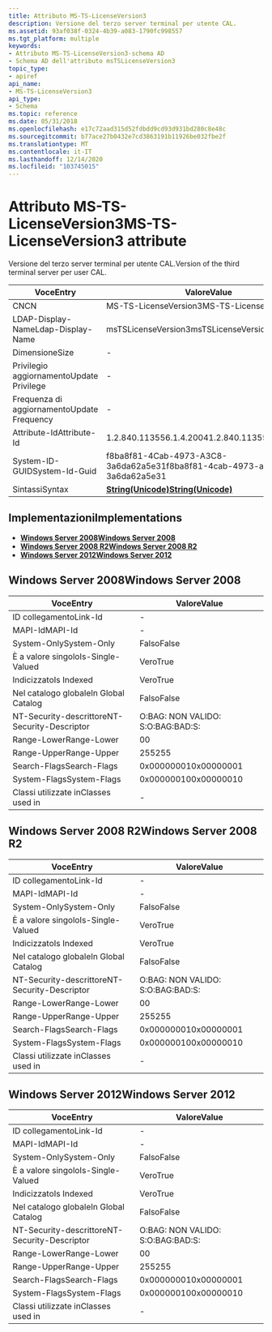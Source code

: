 ```yaml
---
title: Attributo MS-TS-LicenseVersion3
description: Versione del terzo server terminal per utente CAL.
ms.assetid: 93af038f-0324-4b39-a083-1790fc998557
ms.tgt_platform: multiple
keywords:
- Attributo MS-TS-LicenseVersion3-schema AD
- Schema AD dell'attributo msTSLicenseVersion3
topic_type:
- apiref
api_name:
- MS-TS-LicenseVersion3
api_type:
- Schema
ms.topic: reference
ms.date: 05/31/2018
ms.openlocfilehash: e17c72aad315d52fdbdd9cd93d931bd280c8e48c
ms.sourcegitcommit: b77ace27b0432e7cd3863191b11926be032fbe2f
ms.translationtype: MT
ms.contentlocale: it-IT
ms.lasthandoff: 12/14/2020
ms.locfileid: "103745015"
---
```

# <a name="ms-ts-licenseversion3-attribute"></a><span data-ttu-id="c47db-105">Attributo MS-TS-LicenseVersion3</span><span class="sxs-lookup"><span data-stu-id="c47db-105">MS-TS-LicenseVersion3 attribute</span></span>

<span data-ttu-id="c47db-106">Versione del terzo server terminal per utente CAL.</span><span class="sxs-lookup"><span data-stu-id="c47db-106">Version of the third terminal server per user CAL.</span></span>



| <span data-ttu-id="c47db-107">Voce</span><span class="sxs-lookup"><span data-stu-id="c47db-107">Entry</span></span> | <span data-ttu-id="c47db-108">Valore</span><span class="sxs-lookup"><span data-stu-id="c47db-108">Value</span></span> |
|-------------------|---------------------------------------------|
| <span data-ttu-id="c47db-109">CN</span><span class="sxs-lookup"><span data-stu-id="c47db-109">CN</span></span>                | <span data-ttu-id="c47db-110">MS-TS-LicenseVersion3</span><span class="sxs-lookup"><span data-stu-id="c47db-110">MS-TS-LicenseVersion3</span></span>                       |
| <span data-ttu-id="c47db-111">LDAP-Display-Name</span><span class="sxs-lookup"><span data-stu-id="c47db-111">Ldap-Display-Name</span></span> | <span data-ttu-id="c47db-112">msTSLicenseVersion3</span><span class="sxs-lookup"><span data-stu-id="c47db-112">msTSLicenseVersion3</span></span>                         |
| <span data-ttu-id="c47db-113">Dimensione</span><span class="sxs-lookup"><span data-stu-id="c47db-113">Size</span></span>              | \-                                          |
| <span data-ttu-id="c47db-114">Privilegio aggiornamento</span><span class="sxs-lookup"><span data-stu-id="c47db-114">Update Privilege</span></span>  | \-                                          |
| <span data-ttu-id="c47db-115">Frequenza di aggiornamento</span><span class="sxs-lookup"><span data-stu-id="c47db-115">Update Frequency</span></span>  | \-                                          |
| <span data-ttu-id="c47db-116">Attribute-Id</span><span class="sxs-lookup"><span data-stu-id="c47db-116">Attribute-Id</span></span>      | <span data-ttu-id="c47db-117">1.2.840.113556.1.4.2004</span><span class="sxs-lookup"><span data-stu-id="c47db-117">1.2.840.113556.1.4.2004</span></span>                     |
| <span data-ttu-id="c47db-118">System-ID-GUID</span><span class="sxs-lookup"><span data-stu-id="c47db-118">System-Id-Guid</span></span>    | <span data-ttu-id="c47db-119">f8ba8f81-4Cab-4973-A3C8-3a6da62a5e31</span><span class="sxs-lookup"><span data-stu-id="c47db-119">f8ba8f81-4cab-4973-a3c8-3a6da62a5e31</span></span>        |
| <span data-ttu-id="c47db-120">Sintassi</span><span class="sxs-lookup"><span data-stu-id="c47db-120">Syntax</span></span>            | [<span data-ttu-id="c47db-121">**String(Unicode)**</span><span class="sxs-lookup"><span data-stu-id="c47db-121">**String(Unicode)**</span></span>](s-string-unicode.md) |



## <a name="implementations"></a><span data-ttu-id="c47db-122">Implementazioni</span><span class="sxs-lookup"><span data-stu-id="c47db-122">Implementations</span></span>

-   [<span data-ttu-id="c47db-123">**Windows Server 2008**</span><span class="sxs-lookup"><span data-stu-id="c47db-123">**Windows Server 2008**</span></span>](#windows-server-2008)
-   [<span data-ttu-id="c47db-124">**Windows Server 2008 R2**</span><span class="sxs-lookup"><span data-stu-id="c47db-124">**Windows Server 2008 R2**</span></span>](#windows-server-2008-r2)
-   [<span data-ttu-id="c47db-125">**Windows Server 2012**</span><span class="sxs-lookup"><span data-stu-id="c47db-125">**Windows Server 2012**</span></span>](#windows-server-2012)

## <a name="windows-server-2008"></a><span data-ttu-id="c47db-126">Windows Server 2008</span><span class="sxs-lookup"><span data-stu-id="c47db-126">Windows Server 2008</span></span>



| <span data-ttu-id="c47db-127">Voce</span><span class="sxs-lookup"><span data-stu-id="c47db-127">Entry</span></span> | <span data-ttu-id="c47db-128">Valore</span><span class="sxs-lookup"><span data-stu-id="c47db-128">Value</span></span> |
|------------------------|--------------|
| <span data-ttu-id="c47db-129">ID collegamento</span><span class="sxs-lookup"><span data-stu-id="c47db-129">Link-Id</span></span>                | \-           |
| <span data-ttu-id="c47db-130">MAPI-Id</span><span class="sxs-lookup"><span data-stu-id="c47db-130">MAPI-Id</span></span>                | \-           |
| <span data-ttu-id="c47db-131">System-Only</span><span class="sxs-lookup"><span data-stu-id="c47db-131">System-Only</span></span>            | <span data-ttu-id="c47db-132">Falso</span><span class="sxs-lookup"><span data-stu-id="c47db-132">False</span></span>        |
| <span data-ttu-id="c47db-133">È a valore singolo</span><span class="sxs-lookup"><span data-stu-id="c47db-133">Is-Single-Valued</span></span>       | <span data-ttu-id="c47db-134">Vero</span><span class="sxs-lookup"><span data-stu-id="c47db-134">True</span></span>         |
| <span data-ttu-id="c47db-135">Indicizzato</span><span class="sxs-lookup"><span data-stu-id="c47db-135">Is Indexed</span></span>             | <span data-ttu-id="c47db-136">Vero</span><span class="sxs-lookup"><span data-stu-id="c47db-136">True</span></span>         |
| <span data-ttu-id="c47db-137">Nel catalogo globale</span><span class="sxs-lookup"><span data-stu-id="c47db-137">In Global Catalog</span></span>      | <span data-ttu-id="c47db-138">Falso</span><span class="sxs-lookup"><span data-stu-id="c47db-138">False</span></span>        |
| <span data-ttu-id="c47db-139">NT-Security-descrittore</span><span class="sxs-lookup"><span data-stu-id="c47db-139">NT-Security-Descriptor</span></span> | <span data-ttu-id="c47db-140">O:BAG: NON VALIDO: S:</span><span class="sxs-lookup"><span data-stu-id="c47db-140">O:BAG:BAD:S:</span></span> |
| <span data-ttu-id="c47db-141">Range-Lower</span><span class="sxs-lookup"><span data-stu-id="c47db-141">Range-Lower</span></span>            | <span data-ttu-id="c47db-142">0</span><span class="sxs-lookup"><span data-stu-id="c47db-142">0</span></span>            |
| <span data-ttu-id="c47db-143">Range-Upper</span><span class="sxs-lookup"><span data-stu-id="c47db-143">Range-Upper</span></span>            | <span data-ttu-id="c47db-144">255</span><span class="sxs-lookup"><span data-stu-id="c47db-144">255</span></span>          |
| <span data-ttu-id="c47db-145">Search-Flags</span><span class="sxs-lookup"><span data-stu-id="c47db-145">Search-Flags</span></span>           | <span data-ttu-id="c47db-146">0x00000001</span><span class="sxs-lookup"><span data-stu-id="c47db-146">0x00000001</span></span>   |
| <span data-ttu-id="c47db-147">System-Flags</span><span class="sxs-lookup"><span data-stu-id="c47db-147">System-Flags</span></span>           | <span data-ttu-id="c47db-148">0x00000010</span><span class="sxs-lookup"><span data-stu-id="c47db-148">0x00000010</span></span>   |
| <span data-ttu-id="c47db-149">Classi utilizzate in</span><span class="sxs-lookup"><span data-stu-id="c47db-149">Classes used in</span></span>        | \-           |



## <a name="windows-server-2008-r2"></a><span data-ttu-id="c47db-150">Windows Server 2008 R2</span><span class="sxs-lookup"><span data-stu-id="c47db-150">Windows Server 2008 R2</span></span>



| <span data-ttu-id="c47db-151">Voce</span><span class="sxs-lookup"><span data-stu-id="c47db-151">Entry</span></span> | <span data-ttu-id="c47db-152">Valore</span><span class="sxs-lookup"><span data-stu-id="c47db-152">Value</span></span> |
|------------------------|--------------|
| <span data-ttu-id="c47db-153">ID collegamento</span><span class="sxs-lookup"><span data-stu-id="c47db-153">Link-Id</span></span>                | \-           |
| <span data-ttu-id="c47db-154">MAPI-Id</span><span class="sxs-lookup"><span data-stu-id="c47db-154">MAPI-Id</span></span>                | \-           |
| <span data-ttu-id="c47db-155">System-Only</span><span class="sxs-lookup"><span data-stu-id="c47db-155">System-Only</span></span>            | <span data-ttu-id="c47db-156">Falso</span><span class="sxs-lookup"><span data-stu-id="c47db-156">False</span></span>        |
| <span data-ttu-id="c47db-157">È a valore singolo</span><span class="sxs-lookup"><span data-stu-id="c47db-157">Is-Single-Valued</span></span>       | <span data-ttu-id="c47db-158">Vero</span><span class="sxs-lookup"><span data-stu-id="c47db-158">True</span></span>         |
| <span data-ttu-id="c47db-159">Indicizzato</span><span class="sxs-lookup"><span data-stu-id="c47db-159">Is Indexed</span></span>             | <span data-ttu-id="c47db-160">Vero</span><span class="sxs-lookup"><span data-stu-id="c47db-160">True</span></span>         |
| <span data-ttu-id="c47db-161">Nel catalogo globale</span><span class="sxs-lookup"><span data-stu-id="c47db-161">In Global Catalog</span></span>      | <span data-ttu-id="c47db-162">Falso</span><span class="sxs-lookup"><span data-stu-id="c47db-162">False</span></span>        |
| <span data-ttu-id="c47db-163">NT-Security-descrittore</span><span class="sxs-lookup"><span data-stu-id="c47db-163">NT-Security-Descriptor</span></span> | <span data-ttu-id="c47db-164">O:BAG: NON VALIDO: S:</span><span class="sxs-lookup"><span data-stu-id="c47db-164">O:BAG:BAD:S:</span></span> |
| <span data-ttu-id="c47db-165">Range-Lower</span><span class="sxs-lookup"><span data-stu-id="c47db-165">Range-Lower</span></span>            | <span data-ttu-id="c47db-166">0</span><span class="sxs-lookup"><span data-stu-id="c47db-166">0</span></span>            |
| <span data-ttu-id="c47db-167">Range-Upper</span><span class="sxs-lookup"><span data-stu-id="c47db-167">Range-Upper</span></span>            | <span data-ttu-id="c47db-168">255</span><span class="sxs-lookup"><span data-stu-id="c47db-168">255</span></span>          |
| <span data-ttu-id="c47db-169">Search-Flags</span><span class="sxs-lookup"><span data-stu-id="c47db-169">Search-Flags</span></span>           | <span data-ttu-id="c47db-170">0x00000001</span><span class="sxs-lookup"><span data-stu-id="c47db-170">0x00000001</span></span>   |
| <span data-ttu-id="c47db-171">System-Flags</span><span class="sxs-lookup"><span data-stu-id="c47db-171">System-Flags</span></span>           | <span data-ttu-id="c47db-172">0x00000010</span><span class="sxs-lookup"><span data-stu-id="c47db-172">0x00000010</span></span>   |
| <span data-ttu-id="c47db-173">Classi utilizzate in</span><span class="sxs-lookup"><span data-stu-id="c47db-173">Classes used in</span></span>        | \-           |



## <a name="windows-server-2012"></a><span data-ttu-id="c47db-174">Windows Server 2012</span><span class="sxs-lookup"><span data-stu-id="c47db-174">Windows Server 2012</span></span>



| <span data-ttu-id="c47db-175">Voce</span><span class="sxs-lookup"><span data-stu-id="c47db-175">Entry</span></span> | <span data-ttu-id="c47db-176">Valore</span><span class="sxs-lookup"><span data-stu-id="c47db-176">Value</span></span> |
|------------------------|--------------|
| <span data-ttu-id="c47db-177">ID collegamento</span><span class="sxs-lookup"><span data-stu-id="c47db-177">Link-Id</span></span>                | \-           |
| <span data-ttu-id="c47db-178">MAPI-Id</span><span class="sxs-lookup"><span data-stu-id="c47db-178">MAPI-Id</span></span>                | \-           |
| <span data-ttu-id="c47db-179">System-Only</span><span class="sxs-lookup"><span data-stu-id="c47db-179">System-Only</span></span>            | <span data-ttu-id="c47db-180">Falso</span><span class="sxs-lookup"><span data-stu-id="c47db-180">False</span></span>        |
| <span data-ttu-id="c47db-181">È a valore singolo</span><span class="sxs-lookup"><span data-stu-id="c47db-181">Is-Single-Valued</span></span>       | <span data-ttu-id="c47db-182">Vero</span><span class="sxs-lookup"><span data-stu-id="c47db-182">True</span></span>         |
| <span data-ttu-id="c47db-183">Indicizzato</span><span class="sxs-lookup"><span data-stu-id="c47db-183">Is Indexed</span></span>             | <span data-ttu-id="c47db-184">Vero</span><span class="sxs-lookup"><span data-stu-id="c47db-184">True</span></span>         |
| <span data-ttu-id="c47db-185">Nel catalogo globale</span><span class="sxs-lookup"><span data-stu-id="c47db-185">In Global Catalog</span></span>      | <span data-ttu-id="c47db-186">Falso</span><span class="sxs-lookup"><span data-stu-id="c47db-186">False</span></span>        |
| <span data-ttu-id="c47db-187">NT-Security-descrittore</span><span class="sxs-lookup"><span data-stu-id="c47db-187">NT-Security-Descriptor</span></span> | <span data-ttu-id="c47db-188">O:BAG: NON VALIDO: S:</span><span class="sxs-lookup"><span data-stu-id="c47db-188">O:BAG:BAD:S:</span></span> |
| <span data-ttu-id="c47db-189">Range-Lower</span><span class="sxs-lookup"><span data-stu-id="c47db-189">Range-Lower</span></span>            | <span data-ttu-id="c47db-190">0</span><span class="sxs-lookup"><span data-stu-id="c47db-190">0</span></span>            |
| <span data-ttu-id="c47db-191">Range-Upper</span><span class="sxs-lookup"><span data-stu-id="c47db-191">Range-Upper</span></span>            | <span data-ttu-id="c47db-192">255</span><span class="sxs-lookup"><span data-stu-id="c47db-192">255</span></span>          |
| <span data-ttu-id="c47db-193">Search-Flags</span><span class="sxs-lookup"><span data-stu-id="c47db-193">Search-Flags</span></span>           | <span data-ttu-id="c47db-194">0x00000001</span><span class="sxs-lookup"><span data-stu-id="c47db-194">0x00000001</span></span>   |
| <span data-ttu-id="c47db-195">System-Flags</span><span class="sxs-lookup"><span data-stu-id="c47db-195">System-Flags</span></span>           | <span data-ttu-id="c47db-196">0x00000010</span><span class="sxs-lookup"><span data-stu-id="c47db-196">0x00000010</span></span>   |
| <span data-ttu-id="c47db-197">Classi utilizzate in</span><span class="sxs-lookup"><span data-stu-id="c47db-197">Classes used in</span></span>        | \-           |



 

 




